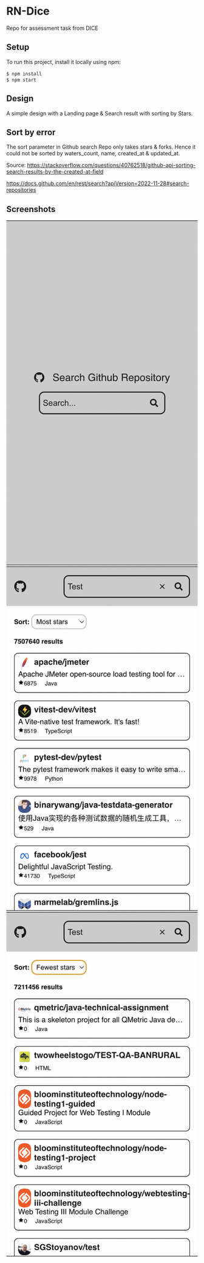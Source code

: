 # RN-Dice
Repo for assessment task from DICE

## Setup
To run this project, install it locally using npm:

```
$ npm install
$ npm start
```

## Design

A simple design with a Landing page & Search result with sorting by Stars.


## Sort by error

The sort parameter in Github search Repo only takes stars & forks. Hence it could not be sorted by waters_count, name, created_at & updated_at.

Source: https://stackoverflow.com/questions/40762518/github-api-sorting-search-results-by-the-created-at-field

https://docs.github.com/en/rest/search?apiVersion=2022-11-28#search-repositories


## Screenshots

<img src="public/1.png">
<img src="public/2.png">
<img src="public/3.png">